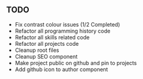 ## TODO
- Fix contrast colour issues (1/2 Completed)
- Refactor all programming history code
- Refactor all skills related code
- Refactor all projects code
- Cleanup root files
- Cleanup SEO component
- Make project public on github and pin to projects
- Add github icon to author component

